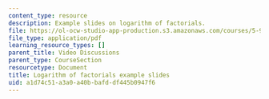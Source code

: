 ```yaml
---
content_type: resource
description: Example slides on logarithm of factorials.
file: https://ol-ocw-studio-app-production.s3.amazonaws.com/courses/5-95j-teaching-college-level-science-and-engineering-spring-2009/a1d74c51a3a0a40bbafddf445b0947f6_MIT5_95js09_slide08.pdf
file_type: application/pdf
learning_resource_types: []
parent_title: Video Discussions
parent_type: CourseSection
resourcetype: Document
title: Logarithm of factorials example slides
uid: a1d74c51-a3a0-a40b-bafd-df445b0947f6
---
```


